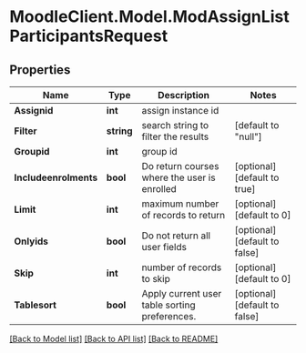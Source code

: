 # MoodleClient.Model.ModAssignListParticipantsRequest

## Properties

Name | Type | Description | Notes
------------ | ------------- | ------------- | -------------
**Assignid** | **int** | assign instance id | 
**Filter** | **string** | search string to filter the results | [default to "null"]
**Groupid** | **int** | group id | 
**Includeenrolments** | **bool** | Do return courses where the user is enrolled | [optional] [default to true]
**Limit** | **int** | maximum number of records to return | [optional] [default to 0]
**Onlyids** | **bool** | Do not return all user fields | [optional] [default to false]
**Skip** | **int** | number of records to skip | [optional] [default to 0]
**Tablesort** | **bool** | Apply current user table sorting preferences. | [optional] [default to false]

[[Back to Model list]](../README.md#documentation-for-models) [[Back to API list]](../README.md#documentation-for-api-endpoints) [[Back to README]](../README.md)

